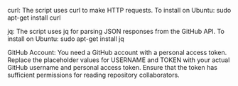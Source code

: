 curl: The script uses curl to make HTTP requests.
To install on Ubuntu: sudo apt-get install curl

jq: The script uses jq for parsing JSON responses from the GitHub API.
To install on Ubuntu: sudo apt-get install jq

GitHub Account: You need a GitHub account with a personal access token. Replace the placeholder values for USERNAME and TOKEN with your actual GitHub username and personal access token. Ensure that the token has sufficient permissions for reading repository collaborators.





